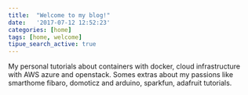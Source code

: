 ```yaml
---
title:  "Welcome to my blog!"
date:   '2017-07-12 12:52:23'
categories: [home]
tags: [home, welcome]
tipue_search_active: true
---
```

My personal tutorials about containers with docker, cloud infrastructure with AWS azure and openstack.
Somes extras about my passions like smarthome fibaro, domoticz and arduino, sparkfun, adafruit tutorials.
